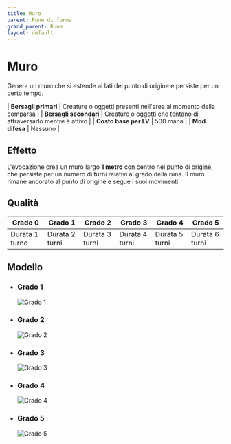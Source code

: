 ```yaml
---
title: Muro
parent: Rune di forma
grand_parent: Rune
layout: default
---
```


# **Muro**

Genera un muro che si estende ai lati del punto di origine e persiste per un certo tempo.

| **Bersagli primari**   | Creature o oggetti presenti nell'area al momento della comparsa |
| **Bersagli secondari** | Creature o oggetti che tentano di attraversarlo mentre è attivo |
| **Costo base per LV**  | 500 mana                                               |
| **Mod. difesa**        | Nessuno                                                |

## Effetto
L'evocazione crea un muro largo **1 metro** con centro nel punto di origine, che persiste per un numero di turni relativi al grado della runa. Il muro rimane ancorato al punto di origine e segue i suoi movimenti.

## Qualità

| Grado 0 | Grado 1 | Grado 2 | Grado 3 | Grado 4 | Grado 5 |
|---------|---------|---------|---------|---------|---------|
| Durata 1 turno | Durata 2 turni | Durata 3 turni | Durata 4 turni | Durata 5 turni | Durata 6 turni |

## Modello
- ### Grado 1<br>
  ![Grado 1](1.png "Grado 1")
- ### Grado 2<br>
  ![Grado 2](2.png "Grado 2")
- ### Grado 3<br>
  ![Grado 3](3.png "Grado 3")
- ### Grado 4<br>
  ![Grado 4](4.png "Grado 4")
- ### Grado 5<br>
  ![Grado 5](5.png "Grado 5")